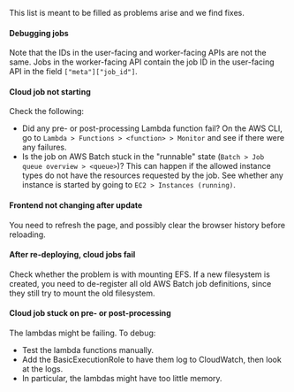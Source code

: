 This list is meant to be filled as problems arise and we find fixes.

#### Debugging jobs
Note that the IDs in the user-facing and worker-facing APIs are not the same.
Jobs in the worker-facing API contain the job ID in the user-facing API in the field `["meta"]["job_id"]`.

#### Cloud job not starting
Check the following:
 - Did any pre- or post-processing Lambda function fail? On the AWS CLI, go to `Lambda > Functions > <function> > Monitor` and see if there were any failures.
 - Is the job on AWS Batch stuck in the "runnable" state (`Batch > Job queue overview > <queue>`)? This can happen if the allowed instance types do not have the resources requested by the job. See whether any instance is started by going to `EC2 > Instances (running)`.

#### Frontend not changing after update
You need to refresh the page, and possibly clear the browser history before reloading.

#### After re-deploying, cloud jobs fail
Check whether the problem is with mounting EFS.
If a new filesystem is created, you need to de-register all old AWS Batch job definitions, since they still try to mount the old filesystem.

#### Cloud job stuck on pre- or post-processing
The lambdas might be failing. 
To debug:
 - Test the lambda functions manually.
 - Add the BasicExecutionRole to have them log to CloudWatch, then look at the logs.
 - In particular, the lambdas might have too little memory.
